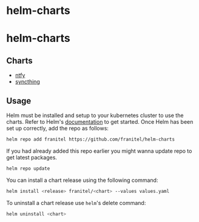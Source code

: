 # helm-charts
# helm-charts

## Charts
- [ntfy](https://github.com/franitel/helm-charts/tree/main/charts/ntfy)
- [syncthing](https://github.com/franitel/helm-charts/tree/main/charts/syncthing/)



## Usage

Helm must be installed and setup to your kubernetes cluster to use the charts. Refer to Helm's [documentation](https://helm.sh/docs) to get started. Once Helm has been set up correctly, add the repo as follows:

```sh
helm repo add franitel https://github.com/franitel/helm-charts
```

If you had already added this repo earlier you might wanna update repo to get latest packages.

```sh
helm repo update
```

You can install a chart release using the following command:

```sh
helm install <release> franitel/<chart> --values values.yaml
```

To uninstall a chart release use `helm`'s delete command:

```sh
helm uninstall <chart>
```

